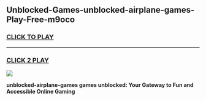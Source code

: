
## Unblocked-Games-unblocked-airplane-games-Play-Free-m9oco
<h3>
<a href="https://premium76.site?title=unblocked-airplane-games&ref=22A">CLICK TO PLAY</a></h3>
<hr>

<h3>
<a href="https://premium76.site?title=unblocked-airplane-games&ref=22A">CLICK 2 PLAY</a>
  
</h3>

<a href="https://premium76.site?title=unblocked-airplane-games&ref=22A"><img src="https://clearcache.store/games.png"></a>


**unblocked-airplane-games games unblocked: Your Gateway to Fun and Accessible Online Gaming**

